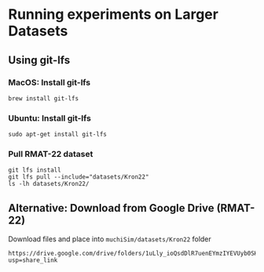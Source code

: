 # Running experiments on Larger Datasets

## Using git-lfs

### MacOS: Install git-lfs

    brew install git-lfs

### Ubuntu: Install git-lfs

    sudo apt-get install git-lfs

### Pull RMAT-22 dataset

    git lfs install
    git lfs pull --include="datasets/Kron22"
    ls -lh datasets/Kron22/

## Alternative: Download from Google Drive (RMAT-22)

Download files and place into `muchiSim/datasets/Kron22` folder

    https://drive.google.com/drive/folders/1uLly_ioQsdDlR7uenEYmzIYEVUyb0SHs?usp=share_link
